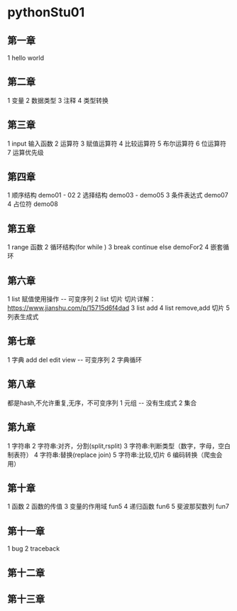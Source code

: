 # pythonStu01
## 第一章
1 hello world 

## 第二章
1 变量
2 数据类型
3 注释
4 类型转换

## 第三章
1 input 输入函数
2 运算符
3 赋值运算符
4 比较运算符
5 布尔运算符
6 位运算符
7 运算优先级

## 第四章
1 顺序结构 demo01 - 02 
2 选择结构 demo03 - demo05
3 条件表达式 demo07
4 占位符 demo08

## 第五章
1 range 函数 
2 循环结构(for while )
3 break continue else demoFor2
4 嵌套循环

## 第六章
1 list 赋值使用操作 -- 可变序列
2 list 切片
切片详解：https://www.jianshu.com/p/15715d6f4dad
3 list add 
4 list remove,add 切片
5 列表生成式

## 第七章
1 字典 add del edit view -- 可变序列
2 字典循环

## 第八章
都是hash,不允许重复,无序，不可变序列
1 元组 -- 没有生成式
2 集合

## 第九章
1 字符串
2 字符串:对齐，分割(split,rsplit)
3 字符串:判断类型（数字，字母，空白制表符）
4 字符串:替换(replace join)
5 字符串:比较,切片
6 编码转换（爬虫会用）

## 第十章
1 函数
2 函数的传值
3 变量的作用域 fun5
4 递归函数 fun6
5 斐波那契数列 fun7

## 第十一章
1 bug 
2 traceback
## 第十二章

## 第十三章
